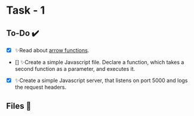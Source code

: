 # Task - 1

## To-Do ✔️
- [x] ✨Read about [arrow functions](https://developer.mozilla.org/en-US/docs/Web/JavaScript/Reference/Functions/Arrow_functions).
- [] ✨Create a simple Javascript file. Declare a function, which takes a second function as a parameter, and executes it.
- [x] ✨Create a simple Javascript server, that listens on port 5000 and logs the request headers.

## Files 📂